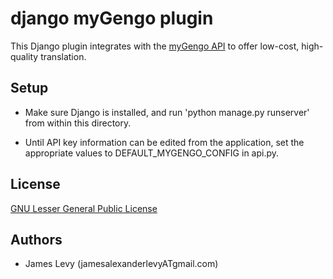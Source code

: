# django myGengo plugin

This Django plugin integrates with the [myGengo API](http://www.mygengo.com/services/api/) to offer low-cost, high-quality translation.

## Setup

- Make sure Django is installed, and run 'python manage.py runserver' from within this directory. 

- Until API key information can be edited from the application, set the appropriate values to DEFAULT_MYGENGO_CONFIG in api.py.

## License

[GNU Lesser General Public License](http://www.gnu.org/copyleft/lesser.html)

## Authors

- James Levy (jamesalexanderlevyATgmail.com)


